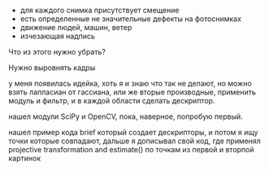 - для каждого снимка присутствует смещение 
- есть определенные не значительные дефекты на фотоснимках
- движение людей, машин, ветер
- изчезающая надпись

Что из этого нужно убрать?

Нужно выровнять кадры

у меня появилась идейка, хоть я и знаю что так не делают, но можно взять лапласиан от гассиана, или
же вторые производные, применить модуль и фильтр, и в каждой области сделать дескриптор.


нашел модули SciPy и OpenCV, пока, наверное, попробую первый.

нашел пример кода brief который создает дескрипторы, и потом я ищу точки которые совпадают, 
дальше я дописывал свой код, где применял projective transformation and estimate() по точкам из первой и вторпой картинок
